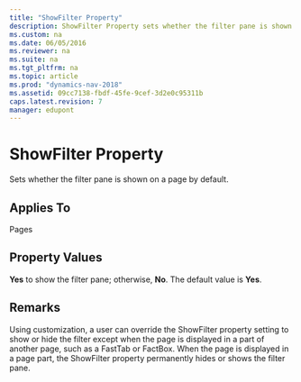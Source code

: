 ```yaml
---
title: "ShowFilter Property"
description: ShowFilter Property sets whether the filter pane is shown on a page by default.
ms.custom: na
ms.date: 06/05/2016
ms.reviewer: na
ms.suite: na
ms.tgt_pltfrm: na
ms.topic: article
ms.prod: "dynamics-nav-2018"
ms.assetid: 09cc7138-fbdf-45fe-9cef-3d2e0c95311b
caps.latest.revision: 7
manager: edupont
---
```

# ShowFilter Property
Sets whether the filter pane is shown on a page by default.  
  
## Applies To  
 Pages  
  
## Property Values  
 **Yes** to show the filter pane; otherwise, **No**. The default value is **Yes**.  
  
## Remarks  
 Using customization, a user can override the ShowFilter property setting to show or hide the filter except when the page is displayed in a part of another page, such as a FastTab or FactBox. When the page is displayed in a page part, the ShowFilter property permanently hides or shows the filter pane.